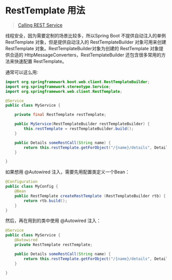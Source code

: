 # RestTemplate 用法

> [Calling REST Service](https://docs.spring.io/spring-boot/docs/current/reference/html/io.html#io.rest-client)

线程安全，因为需要定制的场景比较多，所以Spring Boot 不提供自动注入的单例 RestTemplate 对象，但是提供自动注入的 RestTemplateBuilder 对象可用来创建 RestTemplate 对象。RestTemplateBuilder对象为创建的 RestTemplate 对象提供合适的 HttpMessageConverters，RestTemplateBuilder 还包含很多常用的方法来快速配置 RestTemplate。

通常可以这么用:

```java
import org.springframework.boot.web.client.RestTemplateBuilder;
import org.springframework.stereotype.Service;
import org.springframework.web.client.RestTemplate;

@Service
public class MyService {

    private final RestTemplate restTemplate;

    public MyService(RestTemplateBuilder restTemplateBuilder) {
        this.restTemplate = restTemplateBuilder.build();
    }

    public Details someRestCall(String name) {
        return this.restTemplate.getForObject("/{name}/details", Details.class, name);
    }

}
```

如果想用 @Autowired 注入，需要先用配置类定义一个Bean：

```java
@Configuration
public class MyConfig {
	@Bean
    public RestTemplate createRestTemplate (RestTemplateBuilder rtb) {
        return rtb.build();
    }
}
```

然后，再在用到的类中使用 @Autowired 注入：

```java
@Service
public class MyService {
	@Autowired
    private RestTemplate restTemplate;

    public Details someRestCall(String name) {
        return this.restTemplate.getForObject("/{name}/details", Details.class, name);
    }

}
```

